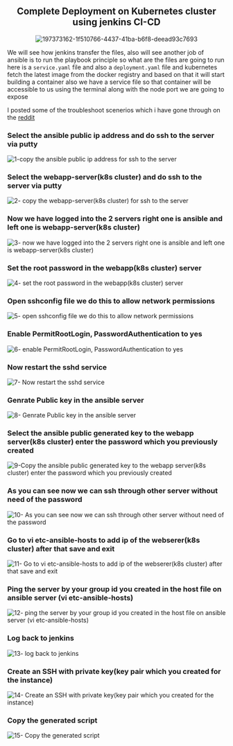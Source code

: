 <div align="center">

## Complete Deployment on Kubernetes cluster using jenkins CI-CD

![197373162-1f510766-4437-41ba-b6f8-deead93c7693](https://user-images.githubusercontent.com/58173938/197495878-0be968d0-2c33-4c26-b6fb-5a20b825c646.png)

</div>

We will see how jenkins transfer the files, also will see another job of ansible is to run the 
playbook principle so what are the files are going to run here is a `service.yaml` 
file and also a `deployment.yaml` file and kubernetes fetch the latest image 
from the docker registry and based on that it will start building a container 
also we have a service file so that container will be accessible to us using 
the terminal along with the node port we are going to expose 

I posted some of the troubleshoot scenerios which i have gone through on the [reddit](https://www.reddit.com/user/Mohanse7)

### Select the ansible public ip address and do ssh to the server via putty

![1-copy the ansible public ip address for ssh to the server](https://user-images.githubusercontent.com/58173938/197496057-5928e3fd-6a9d-42fb-bc6e-e38248031e1b.png)

### Select the webapp-server(k8s cluster) and do ssh to the server via putty

![2- copy the webapp-server(k8s cluster) for ssh to the server](https://user-images.githubusercontent.com/58173938/197496329-a5e59924-728c-4af2-aad1-ae2d57e42ab6.png)
 
### Now we have logged into the 2 servers right one is ansible and left one is webapp-server(k8s cluster)

![3- now we have logged into the 2 servers right one is ansible and left one is webapp-server(k8s cluster)](https://user-images.githubusercontent.com/58173938/197496413-248dee66-e90c-4703-ac65-844f083a1847.png)

### Set the root password in the webapp(k8s cluster) server

![4- set the root password in the webapp(k8s cluster) server](https://user-images.githubusercontent.com/58173938/197496499-8eef533a-718b-41a3-948c-16be6f431a01.png)

### Open sshconfig file we do this to allow network permissions

![5- open sshconfig file we do this to allow network permissions](https://user-images.githubusercontent.com/58173938/197496657-4604368b-b03d-4ca2-9b7d-002447aa496b.png)

### Enable PermitRootLogin, PasswordAuthentication to yes

![6- enable PermitRootLogin, PasswordAuthentication to yes](https://user-images.githubusercontent.com/58173938/197496738-aae168a7-b3e6-4874-b527-239d633ebef5.png)

### Now restart the sshd service 

![7- Now restart the sshd service ](https://user-images.githubusercontent.com/58173938/197496900-e7cd5063-978a-43cd-ad3b-36d7d6f76750.png)

### Genrate Public key in the ansible server

![8- Genrate Public key in the ansible server](https://user-images.githubusercontent.com/58173938/197497206-73336fd5-5e9d-4f80-ae77-d5200e89a14c.png)

### Select the ansible public generated key to the webapp server(k8s cluster) enter the password which you previously created

![9-Copy the ansible public generated key to the webapp server(k8s cluster) enter the password which you previously created](https://user-images.githubusercontent.com/58173938/197497331-5cb625d3-b9c3-4368-a2bc-0deac37a7b91.png)

### As you can see now we can ssh through other server without need of the password

![10- As you can see now we can ssh through other server without need of the password](https://user-images.githubusercontent.com/58173938/197497403-7575a61d-f475-4ff0-b0bd-77954959f8da.png)

### Go to vi etc-ansible-hosts to add ip of the webserer(k8s cluster) after that save and exit

![11- Go to vi etc-ansible-hosts to add ip of the webserer(k8s cluster) after that save and exit](https://user-images.githubusercontent.com/58173938/197497524-896af191-9bdf-4bc6-80c4-7c06942e357c.png)

### Ping the server by your group id you created in the host file on ansible server (vi etc-ansible-hosts)

![12- ping the server by your group id you created in the host file on ansible server (vi etc-ansible-hosts)](https://user-images.githubusercontent.com/58173938/197497588-7968013d-22e9-4751-aaea-668fbb1f9914.png)

### Log back to jenkins

![13- log back to jenkins](https://user-images.githubusercontent.com/58173938/197497643-443116f1-6cb1-4b1e-bafb-1f36c3b59921.png)

### Create an SSH with private key(key pair which you created for the instance)

![14- Create an SSH with private key(key pair which you created for the instance)](https://user-images.githubusercontent.com/58173938/197497711-8e011924-8b74-4ce6-b50f-c9d8563a2fae.png)

### Copy the generated script

![15- Copy the generated script](https://user-images.githubusercontent.com/58173938/197497808-c4389405-108d-4978-b698-f5f87c42753a.png)




